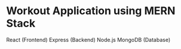 # Workout Application using MERN Stack

React (Frontend)
Express (Backend)
Node.js
MongoDB (Database)
